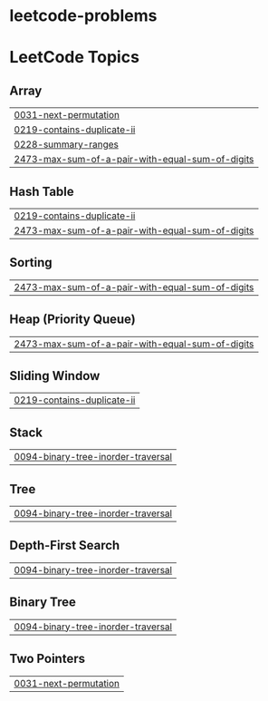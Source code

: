 # leetcode-problems
<!---LeetCode Topics Start-->
# LeetCode Topics
## Array
|  |
| ------- |
| [0031-next-permutation](https://github.com/SURYAULAGANATHAN/leetcode-problems/tree/master/0031-next-permutation) |
| [0219-contains-duplicate-ii](https://github.com/SURYAULAGANATHAN/leetcode-problems/tree/master/0219-contains-duplicate-ii) |
| [0228-summary-ranges](https://github.com/SURYAULAGANATHAN/leetcode-problems/tree/master/0228-summary-ranges) |
| [2473-max-sum-of-a-pair-with-equal-sum-of-digits](https://github.com/SURYAULAGANATHAN/leetcode-problems/tree/master/2473-max-sum-of-a-pair-with-equal-sum-of-digits) |
## Hash Table
|  |
| ------- |
| [0219-contains-duplicate-ii](https://github.com/SURYAULAGANATHAN/leetcode-problems/tree/master/0219-contains-duplicate-ii) |
| [2473-max-sum-of-a-pair-with-equal-sum-of-digits](https://github.com/SURYAULAGANATHAN/leetcode-problems/tree/master/2473-max-sum-of-a-pair-with-equal-sum-of-digits) |
## Sorting
|  |
| ------- |
| [2473-max-sum-of-a-pair-with-equal-sum-of-digits](https://github.com/SURYAULAGANATHAN/leetcode-problems/tree/master/2473-max-sum-of-a-pair-with-equal-sum-of-digits) |
## Heap (Priority Queue)
|  |
| ------- |
| [2473-max-sum-of-a-pair-with-equal-sum-of-digits](https://github.com/SURYAULAGANATHAN/leetcode-problems/tree/master/2473-max-sum-of-a-pair-with-equal-sum-of-digits) |
## Sliding Window
|  |
| ------- |
| [0219-contains-duplicate-ii](https://github.com/SURYAULAGANATHAN/leetcode-problems/tree/master/0219-contains-duplicate-ii) |
## Stack
|  |
| ------- |
| [0094-binary-tree-inorder-traversal](https://github.com/SURYAULAGANATHAN/leetcode-problems/tree/master/0094-binary-tree-inorder-traversal) |
## Tree
|  |
| ------- |
| [0094-binary-tree-inorder-traversal](https://github.com/SURYAULAGANATHAN/leetcode-problems/tree/master/0094-binary-tree-inorder-traversal) |
## Depth-First Search
|  |
| ------- |
| [0094-binary-tree-inorder-traversal](https://github.com/SURYAULAGANATHAN/leetcode-problems/tree/master/0094-binary-tree-inorder-traversal) |
## Binary Tree
|  |
| ------- |
| [0094-binary-tree-inorder-traversal](https://github.com/SURYAULAGANATHAN/leetcode-problems/tree/master/0094-binary-tree-inorder-traversal) |
## Two Pointers
|  |
| ------- |
| [0031-next-permutation](https://github.com/SURYAULAGANATHAN/leetcode-problems/tree/master/0031-next-permutation) |
<!---LeetCode Topics End-->